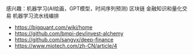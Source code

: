 感兴趣：机器学习(AI绘画，GPT模型，时间序列预测)  区块链 金融知识和量化交易 机器学习流水线编排

- https://bigquant.com/wiki/home
- https://github.com/bmpi-dev/invest-alchemy
- https://github.com/sangyx/deep-finance
- https://www.miotech.com/zh-CN/article/4
